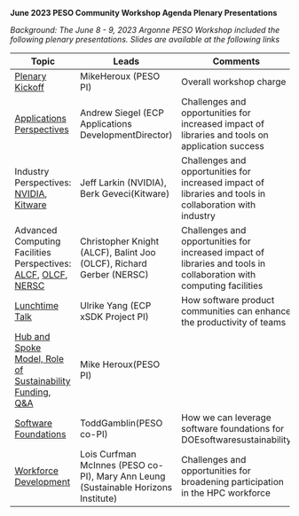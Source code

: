 **June 2023 PESO Community Workshop Agenda Plenary Presentations**

_Background: The June 8 - 9, 2023 Argonne PESO Workshop included the following plenary presentations. Slides are available at the following links_

| **Topic** | **Leads** | **Comments** |
| --- | --- | --- |
| [Plenary Kickoff](PESO-Heroux-OpeningRemarks.pdf) | MikeHeroux (PESO PI) | Overall workshop charge |
| [Applications Perspectives](PESO-Workshop-Siegel-Apps.pdf) | Andrew Siegel (ECP Applications DevelopmentDirector) | Challenges and opportunities for increased impact of libraries and tools on application success |
| Industry Perspectives: [NVIDIA](PESO-Workshop-NVIDIA.pdf), [Kitware](PESO-Workshop-Geveci.pdf) | Jeff Larkin (NVIDIA), Berk Geveci(Kitware) | Challenges and opportunities for increased impact of libraries and tools in collaboration with industry |
| Advanced Computing Facilities Perspectives: [ALCF](PESO-Workshop-ALCF.pdf), [OLCF](PESO-Workshop-OLCF-Joo.pdf), [NERSC](PESO-Workshop-NERSC.pdf)  | Christopher Knight (ALCF), Balint Joo (OLCF), Richard Gerber (NERSC) | Challenges and opportunities for increased impact of libraries and tools in collaboration with computing facilities |
| [Lunchtime Talk](PESO-Workshop-xsdk.pdf) | Ulrike Yang (ECP xSDK Project PI) | How software product communities can enhance the productivity of teams |
| [Hub and Spoke Model, Role of Sustainability Funding, Q&A](PESO-Workshop-ClosingRemarks.pdf) | Mike Heroux(PESO PI) | |
| [Software Foundations](PESO-Workshop-Gamblin-Foundations.pdf) | ToddGamblin(PESO co-PI) | How we can leverage software foundations for DOEsoftwaresustainability |
| [Workforce Development](PESO-Workshop-Workforce.pdf) | Lois Curfman McInnes (PESO co-PI), Mary Ann Leung (Sustainable Horizons Institute) | Challenges and opportunities for broadening participation in the HPC workforce |